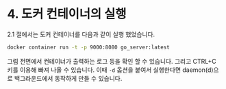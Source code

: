 # 4. 도커 컨테이너의 실행

2.1 절에서는 도커 컨테이너를 다음과 같이 실행 했었습니다.

```bash
docker container run -t -p 9000:8080 go_server:latest
```

그럼 전면에서 컨테이너가 출력하는 로그 등을 확인 할 수 있습니다. 그리고 CTRL+C 키를 이용해 빠져 나올 수 있습니다. 이때 `-d` 옵션을 붙여서 실행한다면 daemon\(d\)으로 백그라운드에서 동작하게 만들 수 있습니다. 



